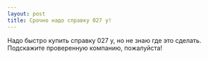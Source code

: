 ```yaml
---
layout: post 
title: Срочно надо справку 027 у! 
--- 
```

Надо быстро купить справку 027 у, но не знаю где это сделать. Подскажите проверенную компанию, пожалуйста!
